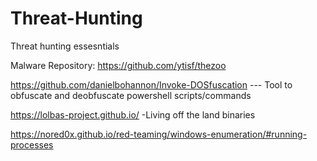 # Threat-Hunting
Threat hunting essesntials

Malware Repository: https://github.com/ytisf/thezoo

https://github.com/danielbohannon/Invoke-DOSfuscation   --- Tool to obfuscate and deobfuscate powershell scripts/commands

https://lolbas-project.github.io/  -Living off the land binaries


https://nored0x.github.io/red-teaming/windows-enumeration/#running-processes
